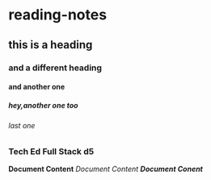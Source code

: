 # reading-notes
## this is a heading
### and a different heading
#### and another one
##### hey,another one too
###### last one

### Tech Ed Full Stack d5

**Document Content**
*Document Content*
_**Document Conent**_
